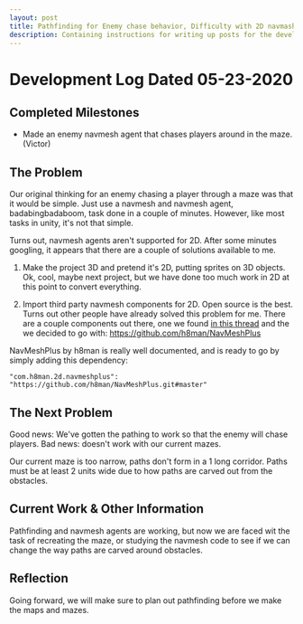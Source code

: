```yaml
---
layout: post
title: Pathfinding for Enemy chase behavior, Difficulty with 2D navmashes
description: Containing instructions for writing up posts for the development log.
---
```


# Development Log Dated 05-23-2020

## Completed Milestones

- Made an enemy navmesh agent that chases players around in the maze. (Victor)

## The Problem

Our original thinking for an enemy chasing a player through a maze was that it would be simple. Just use a navmesh and 
navmesh agent, badabingbadaboom, task done in a couple of minutes. However, like most tasks in unity, it's not that simple.

Turns out, navmesh agents aren't supported for 2D. After some minutes googling, it appears that there are a couple of 
solutions available to me.

1. Make the project 3D and pretend it's 2D, putting sprites on 3D objects. 
Ok, cool, maybe next project, but we have done too much work in 2D at this point to convert everything.

2. Import third party navmesh components for 2D.
Open source is the best. Turns out other people have already solved this problem for me. There are a couple components out there,
one we found [in this thread](https://answers.unity.com/questions/1492606/unity-2d-navmesh-for-a-tilemap.html)
and the we decided to go with: https://github.com/h8man/NavMeshPlus

NavMeshPlus by h8man is really well documented, and is ready to go by simply adding this dependency: 
```
"com.h8man.2d.navmeshplus": "https://github.com/h8man/NavMeshPlus.git#master"
```


## The Next Problem
Good news: We've gotten the pathing to work so that the enemy will chase players.
Bad news: doesn't work with our current mazes.

Our current maze is too narrow, paths don't form in a 1 long corridor.
Paths must be at least 2 units wide due to how paths are carved out from the obstacles.

## Current Work & Other Information

Pathfinding and navmesh agents are working, but now we are faced wit the task of recreating the maze, or studying the navmesh code
to see if we can change the way paths are carved around obstacles.

## Reflection

Going forward, we will make sure to plan out pathfinding before we make the maps and mazes. 
